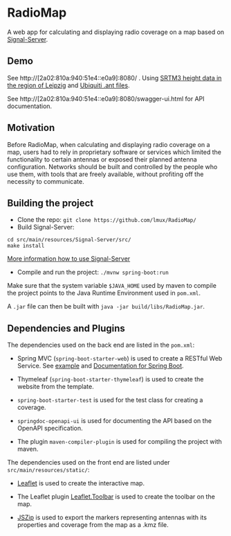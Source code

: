# RadioMap

A web app for calculating and displaying radio coverage on a map based on [Signal-Server](https://github.com/lmux/Signal-Server).


## Demo 

See http://[2a02:810a:940:51e4::e0a9]:8080/ . Using [SRTM3 height data in the region of Leipzig](https://dds.cr.usgs.gov/srtm/version2_1/SRTM3/Eurasia/) and [Ubiquiti .ant files](https://help.ui.com/hc/en-us/articles/204952114-airMAX-Antenna-Data).

See http://[2a02:810a:940:51e4::e0a9]:8080/swagger-ui.html for API documentation.

## Motivation

Before RadioMap, when calculating and displaying radio coverage on a map, users had to rely in proprietary software or services which limited the functionality to certain antennas or exposed their planned antenna configuration. 
Networks should be built and controlled by the people who use them, with tools that are freely available, without profiting off the necessity to communicate.

## Building the project

- Clone the repo: `git clone https://github.com/lmux/RadioMap/`
- Build Signal-Server: 
```
cd src/main/resources/Signal-Server/src/
make install
```
[More information how to use Signal-Server](https://github.com/lmux/Signal-Server)
- Compile and run the project: `./mvnw spring-boot:run`

Make sure that the system variable `$JAVA_HOME` used by maven to compile the project points to the Java Runtime Environment used in `pom.xml`.

A `.jar` file can then be built with `java -jar build/libs/RadioMap.jar`.


## Dependencies and Plugins

The dependencies used on the back end are listed in the `pom.xml`:

- Spring MVC (`spring-boot-starter-web`) is used to create a RESTful Web Service. See [example](https://spring.io/guides/gs/rest-service/) and [Documentation for Spring Boot](https://spring.io/projects/spring-boot#overview).

- Thymeleaf (`spring-boot-starter-thymeleaf`) is used to create the website from the template.

- `spring-boot-starter-test` is used for the test class for creating a coverage.

- `springdoc-openapi-ui` is used for documenting the API based on the OpenAPI specification.

- The plugin `maven-compiler-plugin` is used for compiling the project with maven.

The dependencies used on the front end are listed under `src/main/resources/static/`:

- [Leaflet](https://github.com/Leaflet/Leaflet) is used to create the interactive map.

- The Leaflet plugin [Leaflet.Toolbar](https://github.com/Leaflet/Leaflet.toolbar) is used to create the toolbar on the map.

- [JSZip](https://github.com/Stuk/jszip/) is used to export the markers representing antennas with its properties and coverage from the map as a .kmz file.
